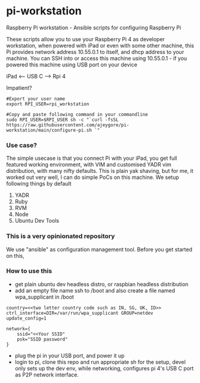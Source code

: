 # pi-workstation
Raspberry Pi workstation - Ansible scripts for configuring Raspberry Pi

These scripts allow you to use your Raspberry Pi 4 as developer workstation, when powered with iPad or even with some other machine, this Pi provides network address 10.55.0.1 to itself, and dhcp address to your machine.
You can SSH into or access this machine using 10.55.0.1 - if you powered this machine using USB port on your device

iPad <-- USB C --> Rpi 4

Impatient?

```
#Export your user name
export RPI_USER=rpi_workstation

#Copy and paste following command in your commandline
sudo RPI_USER=$RPI_USER sh -c "`curl -fsSL https://raw.githubusercontent.com/ajeygore/pi-workstation/main/configure-pi.sh `"
```

### Use case?

The simple usecase is that you connect Pi with your iPad, you get full featured working environment, with VIM and customised YADR vim distribution, with many nifty defaults.
This is plain yak shaving, but for me, it worked out very well, I can do simple PoCs on this machine. We setup following things by default

1. YADR
2. Ruby
3. RVM
4. Node
5. Ubuntu Dev Tools

### This is a very opinionated repository

We use "ansible" as configuration management tool. Before you get started on this, 

### How to use this
* get plain ubuntu dev headless distro, or raspbian headless distribution
* add an empty file name ssh to /boot and also create a file named wpa_supplicant in /boot
```
country=<<two letter country code such as IN, SG, UK, ID>>
ctrl_interface=DIR=/var/run/wpa_supplicant GROUP=netdev
update_config=1

network={
    ssid="<<Your SSID"
    psk="SSID password"
}
```
* plug the pi in your USB port, and power it up
* login to pi, clone this repo and run appropriate sh for the setup, devel only sets up the dev env, while networking, configures pi 4's USB C port as P2P network interface.
